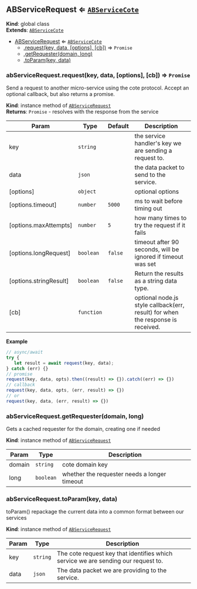 <a name="ABServiceRequest"></a>

## ABServiceRequest ⇐ [<code>ABServiceCote</code>](./ABServiceCote.md#ABServiceCote)
**Kind**: global class  
**Extends**: [<code>ABServiceCote</code>](./ABServiceCote.md#ABServiceCote)  

* [ABServiceRequest](#ABServiceRequest) ⇐ [<code>ABServiceCote</code>](./ABServiceCote.md#ABServiceCote)
    * [.request(key, data, [options], [cb])](#ABServiceRequest+request) ⇒ <code>Promise</code>
    * [.getRequester(domain, long)](#ABServiceRequest+getRequester)
    * [.toParam(key, data)](./ABServiceCote.md#ABServiceCote+toParam)

<a name="ABServiceRequest+request"></a>

### abServiceRequest.request(key, data, [options], [cb]) ⇒ <code>Promise</code>
Send a request to another micro-service using the cote protocol. Accept an
optional callback, but also returns a promise.

**Kind**: instance method of [<code>ABServiceRequest</code>](#ABServiceRequest)  
**Returns**: <code>Promise</code> - resolves with the response from the service  

| Param | Type | Default | Description |
| --- | --- | --- | --- |
| key | <code>string</code> |  | the service handler's key we are sending a request to. |
| data | <code>json</code> |  | the data packet to send to the service. |
| [options] | <code>object</code> |  | optional options |
| [options.timeout] | <code>number</code> | <code>5000</code> | ms to wait before timing out |
| [options.maxAttempts] | <code>number</code> | <code>5</code> | how many times to try the request if  it fails |
| [options.longRequest] | <code>boolean</code> | <code>false</code> | timeout after 90 seconds, will be ignored if timeout was set |
| [options.stringResult] | <code>boolean</code> | <code>false</code> | Return the results as a string data type. |
| [cb] | <code>function</code> |  | optional node.js style callback(err, result) for when the response is received. |

**Example**  
```js
// async/await
try {
   let result = await request(key, data);
} catch (err) {}
// promise
request(key, data, opts).then((result) => {}).catch((err) => {})
// callback
request(key, data, opts, (err, result) => {})
// or
request(key, data, (err, result) => {})
```
<a name="ABServiceRequest+getRequester"></a>

### abServiceRequest.getRequester(domain, long)
Gets a cached requester for the domain, creating one if needed

**Kind**: instance method of [<code>ABServiceRequest</code>](#ABServiceRequest)  

| Param | Type | Description |
| --- | --- | --- |
| domain | <code>string</code> | cote domain key |
| long | <code>boolean</code> | whether the requester needs a longer timeout |

<a name="ABServiceCote+toParam"></a>

### abServiceRequest.toParam(key, data)
toParam()
repackage the current data into a common format between our services

**Kind**: instance method of [<code>ABServiceRequest</code>](#ABServiceRequest)  

| Param | Type | Description |
| --- | --- | --- |
| key | <code>string</code> | The cote request key that identifies which service we are sending 			our request to. |
| data | <code>json</code> | The data packet we are providing to the service. |

